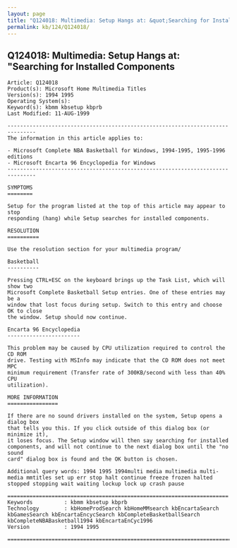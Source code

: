 ```yaml
---
layout: page
title: "Q124018: Multimedia: Setup Hangs at: &quot;Searching for Installed Components"
permalink: kb/124/Q124018/
---
```


## Q124018: Multimedia: Setup Hangs at: &quot;Searching for Installed Components

	Article: Q124018
	Product(s): Microsoft Home Multimedia Titles
	Version(s): 1994 1995
	Operating System(s): 
	Keyword(s): kbmm kbsetup kbprb
	Last Modified: 11-AUG-1999
	
	-------------------------------------------------------------------------------
	The information in this article applies to:
	
	- Microsoft Complete NBA Basketball for Windows, 1994-1995, 1995-1996 editions 
	- Microsoft Encarta 96 Encyclopedia for Windows 
	-------------------------------------------------------------------------------
	
	SYMPTOMS
	========
	
	Setup for the program listed at the top of this article may appear to stop
	responding (hang) while Setup searches for installed components.
	
	RESOLUTION
	==========
	
	Use the resolution section for your multimedia program/
	
	Basketball
	----------
	
	Pressing CTRL+ESC on the keyboard brings up the Task List, which will show two
	Microsoft Complete Basketball Setup entries. One of these entries may be a
	window that lost focus during setup. Switch to this entry and choose OK to close
	the window. Setup should now continue.
	
	Encarta 96 Encyclopedia
	-----------------------
	
	This problem may be caused by CPU utilization required to control the CD ROM
	drive. Testing with MSInfo may indicate that the CD ROM does not meet MPC
	minimum requirement (Transfer rate of 300KB/second with less than 40% CPU
	utilization).
	
	MORE INFORMATION
	================
	
	If there are no sound drivers installed on the system, Setup opens a dialog box
	that tells you this. If you click outside of this dialog box (or minimize it),
	it loses focus. The Setup window will then say searching for installed
	components, and will not continue to the next dialog box until the "no sound
	card" dialog box is found and the OK button is chosen.
	
	Additional query words: 1994 1995 1994multi media multimedia multi-media mmtitles set up err stop halt continue freeze frozen halted stopped stopping wait waiting lockup lock up crash pause
	
	======================================================================
	Keywords          : kbmm kbsetup kbprb 
	Technology        : kbHomeProdSearch kbHomeMMsearch kbEncartaSearch kbGamesSearch kbEncartaEncycSearch kbCompleteBasketballSearch kbCompleteNBABasketball1994 kbEncartaEnCyc1996
	Version           : 1994 1995
	
	=============================================================================
	
